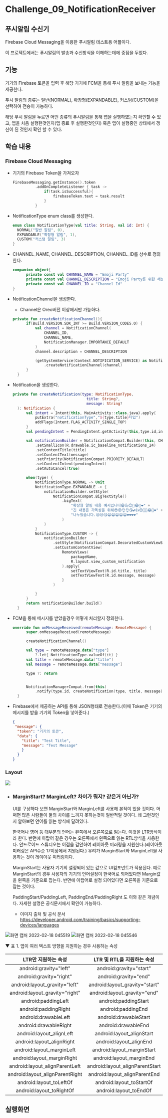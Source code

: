 # Challenge_09_NotificationReceiver
## 푸시알림 수신기

Firebase Cloud Messaging을 이용한 푸시알림 테스트용 어플이다.

이 프로젝트에서는 푸시알림의 발송과 수신방식을 이해하는데에 중점을 두었다.


## 기능

기기의 Firebase 토큰을 입력 후 해당 기기에 FCM을 통해 푸시 알림을 보내는 기능을 제공한다.

푸시 알림의 종류는 일반(NORMAL), 확장형(EXPANDABLE), 커스텀(CUSTOM)을 선택하여 전송이 가능하다.

해당 푸시 알림을 누르면 어떤 종류의 푸시알림을 통해 앱을 실행하였는지 확인할 수 있고, 앱을 처음 실행한것인지(앱 종료 후 실행한것인지) 혹은 앱이 실행중인 상태에서 갱신이 된 것인지 확인 할 수 있다.

## 학습 내용

### Firebase Cloud Messaging
* 기기의 Firebase Token을 가져오자
  ``` kotlin
  FirebaseMessaging.getInstance().token
            .addOnCompleteListener { task ->
                if(task.isSuccessful){
                    firebaseToken.text = task.result
                }
            }
  ```
* NotificationType enum class를 생성한다.
  ``` kotlin
  enum class NotificationType(val title: String, val id: Int) {
    NORMAL("일반 알림", 0),
    EXPANDABLE("확장형 알림", 1),
    CUSTOM("커스텀 알림", 3)
  }
  ```
* CHANNEL_NAME, CHANNEL_DESCRIPTION, CHANNEL_ID를 상수로 정의한다.
  ``` kotlin
  companion object{
        private const val CHANNEL_NAME = "Emoji Party"
        private const val CHANNEL_DESCRIPTION = "Emoji Party를 위한 채널"
        private const val CHANNEL_ID = "Channel Id"
  }
  ```

* NotificationChannel을 생성한다.
  * Channel은 Oreo버전 이상에서만 가능하다.
  ``` kotlin
  private fun createNotificationChannel(){
        if(Build.VERSION.SDK_INT >= Build.VERSION_CODES.O) {
            val channel = NotificationChannel(
                CHANNEL_ID,
                CHANNEL_NAME,
                NotificationManager.IMPORTANCE_DEFAULT
            )
            channel.description = CHANNEL_DESCRIPTION

            (getSystemService(Context.NOTIFICATION_SERVICE) as NotificationManager)
                .createNotificationChannel(channel)
        }
    }
  ```
* Notification을 생성한다.
  ``` kotlin
  private fun createNotification(type: NotificationType,
                                   title: String?,
                                   message: String?
    ): Notification {
        val intent = Intent(this, MainActivity::class.java).apply{
            putExtra("notificationType","${type.title}타입")
            addFlags(Intent.FLAG_ACTIVITY_SINGLE_TOP)
        }
        val pendingIntent = PendingIntent.getActivity(this,type.id,intent,FLAG_UPDATE_CURRENT)

        val notificationBuilder = NotificationCompat.Builder(this, CHANNEL_ID)
            .setSmallIcon(R.drawable.ic_baseline_notifications_24)
            .setContentTitle(title)
            .setContentText(message)
            .setPriority(NotificationCompat.PRIORITY_DEFAULT)
            .setContentIntent(pendingIntent)
            .setAutoCancel(true)

        when(type) {
            NotificationType.NORMAL -> Unit
            NotificationType.EXPANDABLE -> {
                notificationBuilder.setStyle(
                    NotificationCompat.BigTextStyle()
                        .bigText(
                            "확장형 알림 내용 예시입니다😁👍😊👏😂🤣❤" +
                            "긴 내용은 가독성을 위해😍😒👌👌😘💕👍😊👏👏😂🤣❤" +
                            "나누었습니다.😍😒😘😁😁😁😁😁❤️❤️❤️❤"
                        )
                )
            }
            NotificationType.CUSTOM -> {
                notificationBuilder
                    .setStyle(NotificationCompat.DecoratedCustomViewStyle())
                    .setCustomContentView(
                        RemoteViews(
                            packageName,
                            R.layout.view_custom_notification
                        ).apply{
                            setTextViewText(R.id.title, title)
                            setTextViewText(R.id.message, message)
                        }
                    )

            }
        }
        return notificationBuilder.build()
    }
  ```
* FCM을 통해 메시지를 받았을경우 어떻게 처리할지 정의한다.
  ``` kotlin
  override fun onMessageReceived(remoteMessage: RemoteMessage) {
        super.onMessageReceived(remoteMessage)

        createNotificationChannel()

        val type = remoteMessage.data["type"]
            ?.let{ NotificationType.valueOf(it) }
        val title = remoteMessage.data["title"]
        val message = remoteMessage.data["message"]

        type ?: return


        NotificationManagerCompat.from(this)
            .notify(type.id, createNotification(type, title, message))
    }
  ```
* Firebase에서 제공하는 API를 통해 JSON형태로 전송한다.(이때 Token은 기기의 메시지를 받을 기기의 Token을 넣어준다.)
  ``` json
  {
   "message": {
    "token": "기기의 토큰",
    "data": {
      "title": "Test Title",
      "message": "Test Message"
      }
    }
  }
  ```
### Layout
<img src="https://user-images.githubusercontent.com/74666576/154559519-439b579b-77d1-4647-bce6-b2969ed1ff0b.jpg">

* ### MarginStart? MarginLeft? 차이가 뭐지? 같은거 아닌가?
  UI를 구상하다 보면 MarginStart와 MarginLeft를 사용해 본적이 있을 것이다. 어쩌면 많은 사람들이 둘의 차이를 느끼지 못하는것이 일반적일 것이다. 왜 그런것인지 알아보면 언어를 읽는 방식에 달려있다. 
  
  한국어나 영어 등 대부분의 언어는 왼쪽에서 오른쪽으로 읽는다. 이것을 LTR방식이라 한다. 반면에 아랍어 같은 경우는 오른쪽에서 왼쪽으로 읽는 RTL방식을 사용한다. 안드로이드 스튜디오는 이점을 감안하여 레이아웃 미러링을 지원한다.(레이아웃 미러링은 API수준 17이상에서 지원된다.) 우리가 MarginStart와 MarginLeft을 사용하는 것이 레이아웃 미러링이다. 
  
  MarginStart는 사용자 기기의 설정되어 있는 값으로 UI컴포넌트가 적용된다. 예로 MarginStart의 경우 사용자의 기기의 언어설정이 한국어로 되어있다면 Margin값을 왼쪽을 기준으로 잡는다. 반면에 아랍어로 설정 되어있다면 오른쪽을 기준으로 잡는 것이다. 
  
  PaddingStart/PaddingLeft, PaddingEnd/PaddingRight 도 이와 같은 개념이다. 자세한 설명은 공식문서에서 확인이 가능하다.
  * 이미지 출처 및 공식 문서 https://developer.android.com/training/basics/supporting-devices/languages 
 
![화면 캡처 2022-02-18 045519](https://user-images.githubusercontent.com/74666576/154560671-5ce6086f-fb3b-406f-850e-9fb6ffad49bc.jpg) 
![화면 캡처 2022-02-18 045546](https://user-images.githubusercontent.com/74666576/154560665-819e3408-affe-4625-b921-71e15a1227e4.jpg)


▼ 표 1. 앱이 여러 텍스트 방향을 지원하는 경우 사용하는 속성

|LTR만 지원하는 속성|LTR 및 RTL을 지원하는 속성|
|:---:|:---:|
|android:gravity="left"|android:gravity="start"|
|android:gravity="right"|android:gravity="end"|
|android:layout_gravity="left"|android:layout_gravity="start"|
|android:layout_gravity="right"|android:layout_gravity="end"|
|android:paddingLeft|android:paddingStart|
|android:paddingRight|android:paddingEnd|
|android:drawableLeft|android:drawableStart|
|android:drawableRight|android:drawableEnd|
|android:layout_alignLeft|android:layout_alignStart|
|android:layout_alignRight|android:layout_alignEnd|
|android:layout_marginLeft|android:layout_marginStart|
|android:layout_marginRight|android:layout_marginEnd|
|android:layout_alignParentLeft|android:layout_alignParentStart|
|android:layout_alignParentRight|android:layout_alignParentEnd|
|android:layout_toLeftOf|android:layout_toStartOf|
|android:layout_toRightOf|android:layout_toEndOf|
                            
## 실행화면
